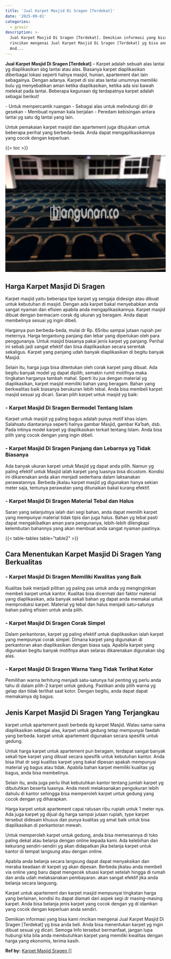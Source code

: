 ```yaml
---
title: 'Jual Karpet Masjid Di Sragen [Terdekat]'
date: '2025-09-01'
categories:
  - grosir
description: >-
  Jual Karpet Masjid Di Sragen [Terdekat]. Demikian informasi yang bisa kami
  rincikan mengenai Jual Karpet Masjid Di Sragen [Terdekat] yg bisa anda beli.
  And...
---
```


**Jual Karpet Masjid Di Sragen \[Terdekat\]** – Karpet adalah sebuah alas lantai yg diaplikasikan sbg lantai atau alas. Biasanya karpet diaplikasikan diberbagai lokasi seperti halnya masjid, hunian, apartement dan lain sebagainya. Dengan adanya. Karpet di sisi atas lantai umumnya memiliki bulu yg menyebabkan aman ketika diaplikasikan, ketika ada sisi bawah melekat pada lantai. Beberapa kegunaan dg terdapatnya karpet adalah sebagai berikut!

\- Untuk mempercantik ruangan - Sebagai alas untuk melindungi diri dr gesekan - Membuat nyaman kala berjalan - Peredam kebisingan antara lantai yg satu dg lantai yang lain.

Untuk pemakaian karpet masjid dan apartement juga ditujukan untuk beberapa perihal yang berbeda-beda. Anda dapat mengaplikasikannya yang cocok dengan keperluan.

{{< toc >}}

![Jual Karpet Masjid Di Sragen [Terdekat]](/images/grosir-karpet-murah-66.png)

## Harga Karpet Masjid Di Sragen

Karpet masjid yaitu beberapa tipe karpet yg sengaja didesign atau dibuat untuk kebutuhan di masjid. Dengan ada karpet bakal menyebabkan anda sangat nyaman dan efisien apabila anda mengaplikasikannya. Karpet masjid dibuat dengan bermacam corak dg ukuran yg beragam. Anda dapat membelinya sesuai yg ingin dibeli.

Harganya pun berbeda-beda, mulai dr Rp. 65ribu sampai jutaan rupiah per meternya. Harga tergantung panjang dan lebar yang diperlukan oleh para penggunanya. Untuk masjid biasanya pakai jenis karpet yg panjang. Perihal ini sebab jadi sangat efektif dan bisa diaplikasikan secara serentak sekaligus. Karpet yang panjang udah banyak diaplikasikan di begitu banyak Masjid.

Selain itu, harga juga bisa ditentukan oleh corak karpet yang dibuat. Ada begitu banyak model yg dapat dipilih, semakin rumit motifnya maka tingkatan harganya tambah mahal. Sperti itu jua dengan material yg diaplikasikan, karpet masjid memiliki bahan yang beragam. Bahan yang berkwalitas baik biasanya berukuran lebih tebal. Anda bisa membeli karpet masjid sesuai yg dicari. Saran pilih karpet untuk masjid yg baik:

### \- Karpet Masjid Di Sragen Bermodel Tentang Islam

Karpet untuk masjid yg paling bagus adalah punya motif khas islam. Salahsatu diantaranya seperti halnya gambar Masjid, gambar Ka’bah, dsb. Pada intinya model karpet yg diaplikasikan terkait tentang Islam. Anda bisa pilih yang cocok dengan yang ingin dibeli.

### \- Karpet Masjid Di Sragen Panjang dan Lebarnya yg Tidak Biasanya

Ada banyak ukuran karpet untuk Masjid yg dapat anda pilih. Namun yg paling efektif untuk Masjid ialah karpet yang luasnya bisa dicustom. Kondisi ini dikarenakan anda akan menjadi sederhana dalam laksanakan perawatannya. Berbeda jikalau karpet masjid yg digunakan hanya sekian meter saja, tentunya perawatan yang ditunaikan bakal kurang efektif.

### \- Karpet Masjid Di Sragen Material Tebal dan Halus

Saran yang selanjutnya ialah dari segi bahan, anda dapat memilih karpet yang mempunyai material tidak tipis dan juga halus. Bahan yg tebal pasti dapat mengakibatkan aman para pengunanya, lebih-lebih dilengkapi kelembutan bahannya yang akan membuat anda sangat nyaman pastinya.

{{< table-tables table="table2" >}}

## Cara Menentukan Karpet Masjid Di Sragen Yang Berkualitas

### \- Karpet Masjid Di Sragen Memiliki Kwalitas yang Baik

Kualitas baik menjadi pilihan yg paling pas untuk anda yg menginginkan membeli karpet untuk kantor. Kualitas bisa dicermati dari faktor material yang diaplikasikan, ada banyak sekali bahan yg dapat anda memakai untuk memproduksi karpet. Material yg tebal dan halus menjadi satu-satunya bahan paling efisien untuk anda pilih.

### \- Karpet Masjid Di Sragen Corak Simpel

Dalam perkantoran, karpet yg paling efektif untuk diaplikasikan ialah karpet yang mempunyai corak simpel. Dimana karpet yang digunakan di perkantoran akan diaplikasikan dengan biasa saja. Apabila karpet yang digunakan begitu banyak motifnya akan selaras dikarenakan digunakan sbg alas.

### \- Karpet Masjid Di Sragen Warna Yang Tidak Terlihat Kotor

Pemilihan warna terhitung menjadi satu-satunya hal penting yg perlu anda tahu di dalam pilih-2 karpet untuk gedung. Pastikan anda pilih warna yg gelap dan tidak terlihat saat kotor. Dengan begitu, anda dapat dapat memakainya dg bagus.

## Jenis Karpet Masjid Di Sragen Yang Terjangkau

karpet untuk apartement pasti berbeda dg karpet Masjid. Walau sama-sama diaplikasikan sebagai alas, karpet untuk gedung tetap mempunyai faedah yang berbeda. karpet untuk apartement digunakan secara spesifik untuk gedung.

Untuk harga karpet untuk apartement pun beragam, terdapat sangat banyak sekali tipe karpet yang dibuat secara spesifik untuk kebutuhan kantor. Anda bisa lihat dr segi kualitas karpet yang bakal dipesan apakah mempunyai material yg bagus atau tidak. Apabila bahan karpet memiliki kualitas yg bagus, anda bisa membelinya.

Selain itu, anda juga perlu lihat kebutuhkan kantor tentang jumlah karpet yg dibutuhkan beserta luasnya. Anda mesti melaksanakan pengukuran lebih dahulu di kantor sehingga bisa memperoleh karpet untuk gedung yang cocok dengan yg diharapkan.

Harga karpet untuk apartement capai ratusan ribu rupiah untuk 1 meter nya. Ada juga karpet yg dijual dg harga sampai jutaan rupiah, type karpet tersebut didesain khusus dan punya kualitas yg amat baik untuk bisa diaplikasikan di perkantoran mewah.

Untuk memperoleh karpet untuk gedung, anda bisa memesannya di toko paling dekat atau belanja dengan online kepada kami. Ada kelebihan dan kekurang sendiri-sendiri yg akan didapatkan jika belanja karpet untuk kantor di tempat langsung atau dengan online.

Apabila anda belanja secara langsung dapat dapat menyaksikan dan meraba keadaan dr karpet yg akan dipesan. Berbeda jikalau anda membeli via online yang baru dapat mengecek situasi karpet setelah hingga di rumah dan anda udah melaksanakan pembayaran. akan sangat efektif jika anda belanja secara langusng.

Karpet untuk apartement dan karpet masjid mempunyai tingkatan harga yang berlainan, kondisi itu dapat diamati dari aspek segi dr masing-masing karpet. Anda bisa belanja jenis karpet yang cocok dengan yg di idamkan yang cocok dengan keperluan anda sendiri.

Demikian informasi yang bisa kami rincikan mengenai Jual Karpet Masjid Di Sragen \[Terdekat\] yg bisa anda beli. Anda bisa menentukan karpet yg ingin dibuat sesuai yg dicari. Semoga Info tersebut bermanfaat, jangan lupa hubungi kita bila anda membutuhkan karpet yang memiliki kwalitas dengan harga yang ekonomis, terima kasih.

**Ref by:**  [Karpet Masjid Sragen []](https://id.wikipedia.org/wiki/Karpet)

